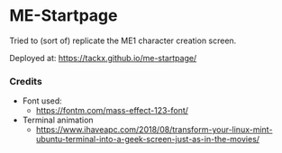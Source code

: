 # ME-Startpage

Tried to (sort of) replicate the ME1 character creation screen.

Deployed at: https://tackx.github.io/me-startpage/

### Credits

- Font used:
  - https://fontm.com/mass-effect-123-font/
- Terminal animation
  - https://www.ihaveapc.com/2018/08/transform-your-linux-mint-ubuntu-terminal-into-a-geek-screen-just-as-in-the-movies/